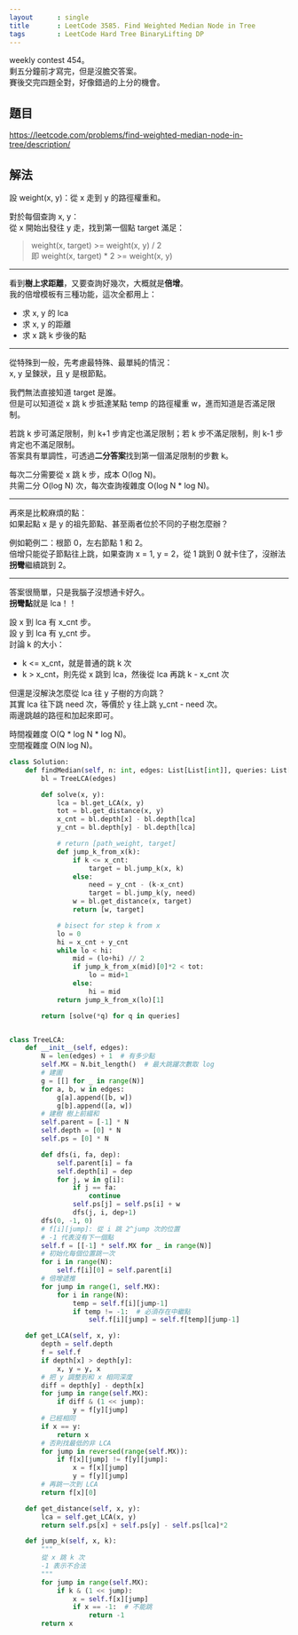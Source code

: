 ```yaml
---
layout      : single
title       : LeetCode 3585. Find Weighted Median Node in Tree
tags        : LeetCode Hard Tree BinaryLifting DP
---
```

weekly contest 454。  
剩五分鐘前才寫完，但是沒膽交答案。  
賽後交完四題全對，好像錯過的上分的機會。  

## 題目

<https://leetcode.com/problems/find-weighted-median-node-in-tree/description/>

## 解法

設 weight(x, y)：從 x 走到 y 的路徑權重和。

對於每個查詢 x, y：  
從 x 開始出發往 y 走，找到第一個點 target 滿足：  
> weight(x, target) >= weight(x, y) / 2  
> 即 weight(x, target) \* 2 >= weight(x, y)  

---

看到**樹上求距離**，又要查詢好幾次，大概就是**倍增**。  
我的倍增模板有三種功能，這次全都用上：  

- 求 x, y 的 lca  
- 求 x, y 的距離  
- 求 x 跳 k 步後的點  

---

從特殊到一般，先考慮最特殊、最單純的情況：  
x, y 呈鍊狀，且 y 是根節點。  

我們無法直接知道 target 是誰。  
但是可以知道從 x 跳 k 步抵達某點 temp 的路徑權重 w，進而知道是否滿足限制。  

若跳 k 步可滿足限制，則 k+1 步肯定也滿足限制；若 k 步不滿足限制，則 k-1 步肯定也不滿足限制。  
答案具有單調性，可透過**二分答案**找到第一個滿足限制的步數 k。  

每次二分需要從 x 跳 k 步，成本 O(log N)。  
共需二分 O(log N) 次，每次查詢複雜度 O(log N \* log N)。  

---

再來是比較麻煩的點：  
如果起點 x 是 y 的祖先節點、甚至兩者位於不同的子樹怎麼辦？  

例如範例二：根節 0，左右節點 1 和 2。  
倍增只能從子節點往上跳，如果查詢 x = 1, y = 2，從 1 跳到 0 就卡住了，沒辦法**拐彎**繼續跳到 2。  

---

答案很簡單，只是我腦子沒想通卡好久。  
**拐彎點**就是 lca！！  

設 x 到 lca 有 x_cnt 步。  
設 y 到 lca 有 y_cnt 步。  
討論 k 的大小：  

- k <= x_cnt，就是普通的跳 k 次  
- k > x_cnt，則先從 x 跳到 lca，然後從 lca 再跳 k - x_cnt 次  

但還是沒解決怎麼從 lca 往 y 子樹的方向跳？  
其實 lca 往下跳 need 次，等價於 y 往上跳 y_cnt - need 次。  
兩邊跳越的路徑和加起來即可。  

時間複雜度 O(Q \* log N \* log N)。  
空間複雜度 O(N log N)。  

```python
class Solution:
    def findMedian(self, n: int, edges: List[List[int]], queries: List[List[int]]) -> List[int]:
        bl = TreeLCA(edges)

        def solve(x, y):
            lca = bl.get_LCA(x, y)
            tot = bl.get_distance(x, y)
            x_cnt = bl.depth[x] - bl.depth[lca]
            y_cnt = bl.depth[y] - bl.depth[lca]

            # return [path_weight, target]
            def jump_k_from_x(k):
                if k <= x_cnt:
                    target = bl.jump_k(x, k)
                else:
                    need = y_cnt - (k-x_cnt)
                    target = bl.jump_k(y, need)
                w = bl.get_distance(x, target)
                return [w, target]

            # bisect for step k from x
            lo = 0
            hi = x_cnt + y_cnt
            while lo < hi:
                mid = (lo+hi) // 2
                if jump_k_from_x(mid)[0]*2 < tot:
                    lo = mid+1
                else:
                    hi = mid
            return jump_k_from_x(lo)[1]

        return [solve(*q) for q in queries]


class TreeLCA:
    def __init__(self, edges):
        N = len(edges) + 1  # 有多少點
        self.MX = N.bit_length()  # 最大跳躍次數取 log
        # 建圖
        g = [[] for _ in range(N)]
        for a, b, w in edges:
            g[a].append([b, w])
            g[b].append([a, w])
        # 建樹 樹上前綴和
        self.parent = [-1] * N
        self.depth = [0] * N
        self.ps = [0] * N

        def dfs(i, fa, dep):
            self.parent[i] = fa
            self.depth[i] = dep
            for j, w in g[i]:
                if j == fa:
                    continue
                self.ps[j] = self.ps[i] + w
                dfs(j, i, dep+1)
        dfs(0, -1, 0)
        # f[i][jump]: 從 i 跳 2^jump 次的位置
        # -1 代表沒有下一個點
        self.f = [[-1] * self.MX for _ in range(N)]
        # 初始化每個位置跳一次
        for i in range(N):
            self.f[i][0] = self.parent[i]
        # 倍增遞推
        for jump in range(1, self.MX):
            for i in range(N):
                temp = self.f[i][jump-1]
                if temp != -1:  # 必須存在中繼點
                    self.f[i][jump] = self.f[temp][jump-1]

    def get_LCA(self, x, y):
        depth = self.depth
        f = self.f
        if depth[x] > depth[y]:
            x, y = y, x
        # 把 y 調整到和 x 相同深度
        diff = depth[y] - depth[x]
        for jump in range(self.MX):
            if diff & (1 << jump):
                y = f[y][jump]
        # 已經相同
        if x == y:
            return x
        # 否則找最低的非 LCA
        for jump in reversed(range(self.MX)):
            if f[x][jump] != f[y][jump]:
                x = f[x][jump]
                y = f[y][jump]
        # 再跳一次到 LCA
        return f[x][0]

    def get_distance(self, x, y):
        lca = self.get_LCA(x, y)
        return self.ps[x] + self.ps[y] - self.ps[lca]*2

    def jump_k(self, x, k):
        """
        從 x 跳 k 次
        -1 表示不合法
        """
        for jump in range(self.MX):
            if k & (1 << jump):
                x = self.f[x][jump]
                if x == -1:  # 不能跳
                    return -1
        return x
```
